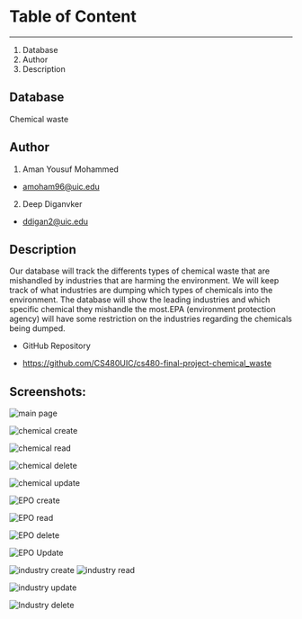 # Table of Content
------------------------------
1. Database
2. Author
3. Description


## Database 

 Chemical waste 



## Author

1. Aman Yousuf Mohammed
- amoham96@uic.edu

2. Deep Diganvker
- ddigan2@uic.edu 

## Description

Our database will track the differents types of chemical waste that are mishandled by industries that are harming the environment. We will keep track of what industries are dumping which types of chemicals into the environment. The database will show the leading industries and which specific chemical they mishandle the most.EPA (environment protection agency) will have some restriction on the industries regarding the chemicals being dumped. 
 
 - GitHub Repository
 
 - https://github.com/CS480UIC/cs480-final-project-chemical_waste

## Screenshots:

![main page](https://user-images.githubusercontent.com/90651416/139387079-18caec69-bc71-427e-bfe8-a8fe958f384b.png)


![chemical create](https://user-images.githubusercontent.com/90651416/139387131-ea77facb-eb8b-4e67-9281-bd7900698911.png)

![chemical read](https://user-images.githubusercontent.com/90651416/139387151-abc58603-c9c6-494c-abb6-43b6f13c5a1d.png)


![chemical delete](https://user-images.githubusercontent.com/90651416/139387201-4c2580ce-5f98-41f0-9572-8b12ddbbbc34.png)

![chemical update](https://user-images.githubusercontent.com/90651416/139387225-01f235d0-3056-4455-96d2-2d31e8c4281c.png)

![EPO create](https://user-images.githubusercontent.com/90651416/139387310-0388b269-6c8b-4344-9764-e4647225de49.png)

![EPO read](https://user-images.githubusercontent.com/90651416/139387271-46f5f935-14dd-4975-abf4-c3638eccf119.png)

![EPO delete](https://user-images.githubusercontent.com/90651416/139387330-5ae8d7f6-0ac4-4829-a83c-12823a52d913.png)

![EPO Update](https://user-images.githubusercontent.com/90651416/139387353-5b9c54eb-a4ae-4485-9942-7731439be002.png)

![industry create](https://user-images.githubusercontent.com/90651416/139387387-54ac27ed-6326-49a1-926f-3166bf5d8db1.png)
![industry read](https://user-images.githubusercontent.com/90651416/139387411-f023456f-46e4-49c7-8978-174eba6fe7f6.png)

![industry update](https://user-images.githubusercontent.com/90651416/139387437-1005ba5c-7708-423e-ad21-2d358e38956e.png)

![Industry delete](https://user-images.githubusercontent.com/90651416/139387462-bc67dd6c-967b-45bf-a43b-4dfdc471579d.png)

